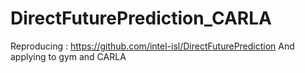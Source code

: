 # DirectFuturePrediction_CARLA
Reproducing : https://github.com/intel-isl/DirectFuturePrediction And applying to gym and CARLA
